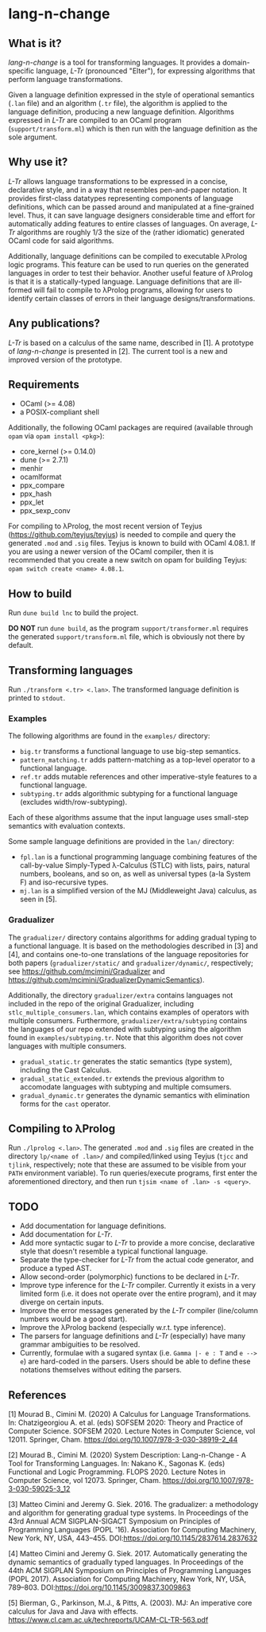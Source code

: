 # lang-n-change

## What is it?

*lang-n-change* is a tool for transforming languages.
It provides a domain-specific language, *L-Tr* (pronounced "Elter"), for expressing algorithms that perform language transformations.

Given a language definition expressed in the style of operational semantics (`.lan` file) and an algorithm (`.tr` file), the algorithm is applied to the language definition, producing a new language definition.
Algorithms expressed in *L-Tr* are compiled to an OCaml program (`support/transform.ml`) which is then run with the language definition as the sole argument.

## Why use it?

*L-Tr* allows language transformations to be expressed in a concise, declarative style, and in a way that resembles pen-and-paper notation.
It provides first-class datatypes representing components of language definitions, which can be passed around and manipulated at a fine-grained level.
Thus, it can save language designers considerable time and effort for automatically adding features to entire classes of languages.
On average, *L-Tr* algorithms are roughly 1/3 the size of the (rather idiomatic) generated OCaml code for said algorithms.

Additionally, language definitions can be compiled to executable λProlog logic programs.
This feature can be used to run queries on the generated languages in order to test their behavior.
Another useful feature of λProlog is that it is a statically-typed language.
Language definitions that are ill-formed will fail to compile to λProlog programs, allowing for users to identify certain classes of errors in their language designs/transformations.

## Any publications?

*L-Tr* is based on a calculus of the same name, described in [1].
A prototype of *lang-n-change* is presented in [2].
The current tool is a new and improved version of the prototype.

## Requirements

- OCaml (>= 4.08)
- a POSIX-compliant shell

Additionally, the following OCaml packages are required (available through `opam` via `opam install <pkg>`):

- core_kernel (>= 0.14.0)
- dune (>= 2.7.1)
- menhir
- ocamlformat
- ppx_compare
- ppx_hash
- ppx_let
- ppx_sexp_conv

For compiling to λProlog, the most recent version of Teyjus (https://github.com/teyjus/teyjus) is needed to compile and query the generated `.mod` and `.sig` files.
Teyjus is known to build with OCaml 4.08.1.
If you are using a newer version of the OCaml compiler, then it is recommended that you create a new switch on opam for building Teyjus: `opam switch create <name> 4.08.1`.

## How to build

Run `dune build lnc` to build the project.

**DO NOT** run `dune build`, as the program `support/transformer.ml` requires the generated `support/transform.ml` file, which is obviously not there by default.

## Transforming languages

Run `./transform <.tr> <.lan>`. The transformed language definition is printed to `stdout`.

### Examples

The following algorithms are found in the `examples/` directory:

- `big.tr` transforms a functional language to use big-step semantics.
- `pattern_matching.tr` adds pattern-matching as a top-level operator to a functional language. 
- `ref.tr` adds mutable references and other imperative-style features to a functional language.
- `subtyping.tr` adds algorithmic subtyping for a functional language (excludes width/row-subtyping).

Each of these algorithms assume that the input language uses small-step semantics with evaluation contexts.

Some sample language definitions are provided in the `lan/` directory:

- `fpl.lan` is a functional programming language combining features of the call-by-value Simply-Typed λ-Calculus (STLC) with lists, pairs, natural numbers, booleans, and so on, as well as universal types (a-la System F) and iso-recursive types.
- `mj.lan` is a simplified version of the MJ (Middleweight Java) calculus, as seen in [5].

### Gradualizer

The `gradualizer/` directory contains algorithms for adding gradual typing to a functional language. It is based on the methodologies described in [3] and [4], and contains one-to-one translations of the language repositories for both papers (`gradualizer/static/` and `gradualizer/dynamic/`, respectively; see https://github.com/mcimini/Gradualizer and https://github.com/mcimini/GradualizerDynamicSemantics).

Additionally, the directory `gradualizer/extra` contains languages not included in the repo of the original Gradualizer, including `stlc_multiple_consumers.lan`, which contains examples of operators with multiple consumers.
Furthermore, `gradualizer/extra/subtyping` contains the languages of our repo extended with subtyping using the algorithm found in `examples/subtyping.tr`.
Note that this algorithm does not cover languages with multiple consumers.

- `gradual_static.tr` generates the static semantics (type system), including the Cast Calculus.
- `gradual_static_extended.tr` extends the previous algorithm to accomodate languages with subtyping and multiple comsumers.
- `gradual_dynamic.tr` generates the dynamic semantics with elimination forms for the `cast` operator.

## Compiling to λProlog

Run `./lprolog <.lan>`.
The generated `.mod` and `.sig` files are created in the directory `lp/<name of .lan>/` and compiled/linked using Teyjus (`tjcc` and `tjlink`, respectively; note that these are assumed to be visible from your `PATH` environment variable).
To run queries/execute programs, first enter the aforementioned directory, and then run `tjsim <name of .lan> -s <query>`.

## TODO

- Add documentation for language definitions.
- Add documentation for *L-Tr*.
- Add more syntactic sugar to *L-Tr* to provide a more concise, declarative style that doesn't resemble a typical functional language.
- Separate the type-checker for *L-Tr* from the actual code generator, and produce a typed AST.
- Allow second-order (polymorphic) functions to be declared in *L-Tr*.
- Improve type inference for the *L-Tr* compiler. Currently it exists in a very limited form (i.e. it does not operate over the entire program), and it may diverge on certain inputs.
- Improve the error messages generated by the *L-Tr* compiler (line/column numbers would be a good start).
- Improve the λProlog backend (especially w.r.t. type inference).
- The parsers for language definitions and *L-Tr* (especially) have many grammar ambiguities to be resolved.
- Currently, formulae with a sugared syntax (i.e. `Gamma |- e : T` and `e --> e`) are hard-coded in the parsers. Users should be able to define these notations themselves without editing the parsers.

## References

[1] Mourad B., Cimini M. (2020) A Calculus for Language Transformations. In: Chatzigeorgiou A. et al. (eds) SOFSEM 2020: Theory and Practice of Computer Science. SOFSEM 2020. Lecture Notes in Computer Science, vol 12011. Springer, Cham. https://doi.org/10.1007/978-3-030-38919-2_44

[2] Mourad B., Cimini M. (2020) System Description: Lang-n-Change - A Tool for Transforming Languages. In: Nakano K., Sagonas K. (eds) Functional and Logic Programming. FLOPS 2020. Lecture Notes in Computer Science, vol 12073. Springer, Cham. https://doi.org/10.1007/978-3-030-59025-3_12

[3] Matteo Cimini and Jeremy G. Siek. 2016. The gradualizer: a methodology and algorithm for generating gradual type systems. In Proceedings of the 43rd Annual ACM SIGPLAN-SIGACT Symposium on Principles of Programming Languages (POPL '16). Association for Computing Machinery, New York, NY, USA, 443–455. DOI:https://doi.org/10.1145/2837614.2837632
 
[4] Matteo Cimini and Jeremy G. Siek. 2017. Automatically generating the dynamic semantics of gradually typed languages. In Proceedings of the 44th ACM SIGPLAN Symposium on Principles of Programming Languages (POPL 2017). Association for Computing Machinery, New York, NY, USA, 789–803. DOI:https://doi.org/10.1145/3009837.3009863 

[5] Bierman, G., Parkinson, M.J., & Pitts, A. (2003). MJ: An imperative core calculus for Java and Java with effects. https://www.cl.cam.ac.uk/techreports/UCAM-CL-TR-563.pdf
